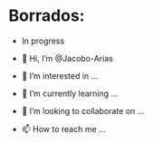 # Borrados:

- In progress

- 👋 Hi, I’m @Jacobo-Arias
- 👀 I’m interested in ...
- 🌱 I’m currently learning ...
- 💞️ I’m looking to collaborate on ...
- 📫 How to reach me ...
